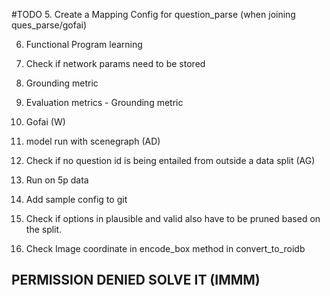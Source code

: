 #TODO
5. Create a Mapping Config for question_parse (when joining ques_parse/gofai)

6. Functional Program learning
7. Check if network params need to be stored

12. Grounding metric
13. Evaluation metrics - Grounding metric
14. Gofai (W)
15. model run with scenegraph (AD)
16. Check if no question id is being entailed from outside a data split (AG)
18. Run on 5p data
19. Add sample config to git

21. Check if options in plausible and valid also have to be pruned based on the split.
22. Check Image coordinate in encode_box method in convert_to_roidb	

## PERMISSION DENIED SOLVE IT (IMMM)